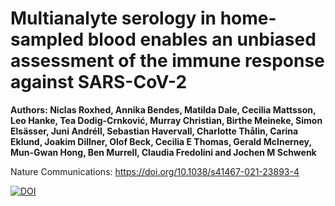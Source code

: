 # Multianalyte serology in home-sampled blood enables an unbiased assessment of the immune response against SARS-CoV-2

**Authors: Niclas Roxhed, Annika Bendes, Matilda Dale, Cecilia Mattsson, Leo Hanke, Tea Dodig-Crnković, Murray Christian, Birthe Meineke, Simon Elsässer, Juni Andréll, Sebastian Havervall, Charlotte Thålin, Carina Eklund, Joakim Dillner, Olof Beck, Cecilia E Thomas, Gerald McInerney, Mun-Gwan Hong, Ben Murrell, Claudia Fredolini and Jochen M Schwenk**


Nature Communications: https://doi.org/10.1038/s41467-021-23893-4

[![DOI](https://zenodo.org/badge/337083052.svg)](https://zenodo.org/badge/latestdoi/337083052)
